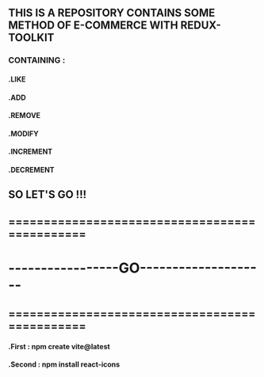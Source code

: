 ## THIS IS A REPOSITORY CONTAINS SOME METHOD OF E-COMMERCE WITH REDUX-TOOLKIT

### CONTAINING :

#### .LIKE

#### .ADD

#### .REMOVE

#### .MODIFY

#### .INCREMENT

#### .DECREMENT

## SO LET'S GO !!!

## ==============================================
# -----------------GO--------------------
## ==============================================

#### .First : npm create vite@latest
#### .Second : npm install react-icons
